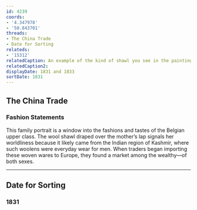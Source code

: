 ```yaml
---
id: 4239
coords:
- '4.347978'
- '50.843701'
threads:
- The China Trade
- Date for Sorting
relateds:
- '15312'
relatedCaption: An example of the kind of shawl you see in the painting.
relatedCaption2: 
displayDate: 1831 and 1833
sortDate: 1831
---
```


## The China Trade

### Fashion Statements

This family portrait is a window into the fashions and tastes of the Belgian upper class. The wool shawl draped over the mother’s lap signals her worldliness because it likely came from the Indian region of Kashmir, where such woolens were everyday wear for men. When traders began importing these woven wares to Europe, they found a market among the wealthy—of both sexes.

* * *

## Date for Sorting

### 1831
